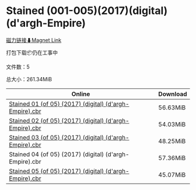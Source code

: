 # Stained (001-005)(2017)(digital)(d'argh-Empire)

[磁力链接⬇Magnet Link](magnet:?xt=urn:btih:5c667a47bbd0a7300e1c94d0d8d3743ff2867271&dn=Stained%20%28001-005%29%282017%29%28digital%29%28d%27argh-Empire%29)

打包下载📦仍在工事中

文件数：5

总大小：261.34MiB

Online | Download
--- | ---
[Stained 01 (of 05) (2017) (digital) (d'argh-Empire).cbr](https://github.com/alicewish/markdown/blob/master/comic/Stained-01-of-05-2017-digital-dargh-Empire-cbr.md) | 56.63MiB
[Stained 02 (of 05) (2017) (digital) (d'argh-Empire).cbr](https://github.com/alicewish/markdown/blob/master/comic/Stained-02-of-05-2017-digital-dargh-Empire-cbr.md) | 54.03MiB
[Stained 03 (of 05) (2017) (digital) (d'argh-Empire).cbr](https://github.com/alicewish/markdown/blob/master/comic/Stained-03-of-05-2017-digital-dargh-Empire-cbr.md) | 48.25MiB
Stained 04 (of 05) (2017) (digital) (d'argh-Empire).cbr | 57.36MiB
[Stained 05 (of 05) (2017) (digital) (d'argh-Empire).cbr](https://github.com/alicewish/markdown/blob/master/comic/Stained-05-of-05-2017-digital-dargh-Empire-cbr.md) | 45.07MiB